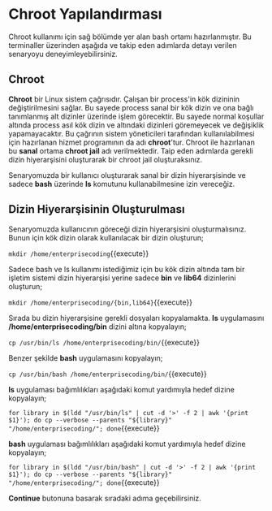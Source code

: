 # Chroot Yapılandırması

Chroot kullanımı için sağ bölümde yer alan bash ortamı hazırlanmıştır. Bu terminaller üzerinden aşağıda ve takip eden adımlarda detayı verilen senaryoyu deneyimleyebilirsiniz. 

## Chroot

**Chroot** bir Linux sistem çağrısıdır. Çalışan bir process'in kök dizininin değiştirilmesini sağlar. Bu sayede process sanal bir kök dizin ve ona bağlı tanımlanmış alt dizinler üzerinde işlem görecektir. Bu sayede normal koşullar altında process asıl kök dizin ve altındaki dizinleri göremeyecek ve değişiklik yapamayacaktır. Bu çağrının sistem yöneticileri tarafından kullanılabilmesi için hazırlanan hizmet programının da adı **chroot**'tur. Chroot ile hazırlanan bu __sanal__ ortama **chroot jail** adı verilmektedir. Taip eden adımlarda gerekli dizin hiyerarşisini oluşturarak bir chroot jail oluşturaksınız.

Senaryomuzda bir kullanıcı oluşturarak sanal bir dizin hiyerarşisinde ve sadece **bash** üzerinde **ls** komutunu kullanabilmesine izin vereceğiz.

## Dizin Hiyerarşisinin Oluşturulması

Senaryomuzda kullanıcının göreceği dizin hiyerarşisini oluşturmalısınız. Bunun için kök dizin olarak kullanılacak bir dizin oluşturun;

`mkdir /home/enterprisecoding`{{execute}}

Sadece bash ve ls kullanımı istediğimiz için bu kök dizin altında tam bir işletim sistemi dizin hiyerarşisi yerine sadece **bin** ve **lib64** dizinlerini oluşturun;

`mkdir /home/enterprisecoding/{bin,lib64}`{{execute}}

Sırada bu dizin hiyerarşisine gerekli dosyaları kopyalamakta. **ls** uygulamasını **/home/enterprisecoding/bin** dizini altına kopyalayın;

`cp /usr/bin/ls /home/enterprisecoding/bin/`{{execute}}

Benzer şekilde **bash** uygulamasını kopyalayın;

`cp /usr/bin/bash /home/enterprisecoding/bin/`{{execute}}

__ls__ uygulaması bağımlılıkları aşağıdaki komut yardımıyla hedef dizine kopyalayın;

`for library in $(ldd "/usr/bin/ls" | cut -d '>' -f 2 | awk '{print $1}'); do cp --verbose --parents "${library}" "/home/enterprisecoding/"; done`{{execute}}

__bash__ uygulaması bağımlılıkları aşağıdaki komut yardımıyla hedef dizine kopyalayın;

`for library in $(ldd "/usr/bin/bash" | cut -d '>' -f 2 | awk '{print $1}'); do cp --verbose --parents "${library}" "/home/enterprisecoding/"; done`{{execute}}


**Continue** butonuna basarak sıradaki adıma geçebilirsiniz.
